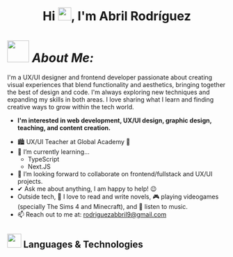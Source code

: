 <h1 align="center">Hi <img src="https://raw.githubusercontent.com/iampavangandhi/iampavangandhi/master/gifs/Hi.gif" width="30px">, I'm Abril Rodríguez</h1>

# <img src="https://media.giphy.com/media/mGcNjsfWAjY5AEZNw6/giphy.gif" width="50"> *About Me:*

I'm a UX/UI designer and frontend developer passionate about creating visual experiences that blend functionality and aesthetics, bringing together the best of design and code. I'm always exploring new techniques and expanding my skills in both areas. I love sharing what I learn and finding creative ways to grow within the tech world.

* **I'm interested in web development, UX/UI design, graphic design, teaching, and content creation.**
- 🏙 UX/UI Teacher at Global Academy 💜
- 🌱 I’m currently learning...
  - TypeScript
  - Next.JS
- 👯 I’m looking forward to collaborate on frontend/fullstack and UX/UI projects.
- ✔ Ask me about anything, I am happy to help! 😉<br>
- Outside tech, 📖 I love to read and write novels, 🎮 playing videogames (specially The Sims 4 and Minecraft), and 🎵 listen to music.
- 📫 Reach out to me at: <a href="">rodriguezabbril9@gmail.com</a>

## <img src = "https://media2.giphy.com/media/QssGEmpkyEOhBCb7e1/giphy.gif?cid=ecf05e47a0n3gi1bfqntqmob8g9aid1oyj2wr3ds3mg700bl&rid=giphy.gif" width = 32px> Languages & Technologies


